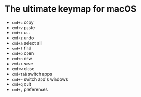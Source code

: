 # The ultimate keymap for macOS

* `cmd+c` copy
* `cmd+v` paste
* `cmd+x` cut
* `cmd+z` undo
* `cmd+a` select all
* `cmd+f` find
* `cmd+o` open
* `cmd+n` new
* `cmd+s` save
* `cmd+w` close
* `cmd+tab` switch apps
* `cmd+~` switch app's windows
* `cmd+q` quit
* `cmd+,` preferences